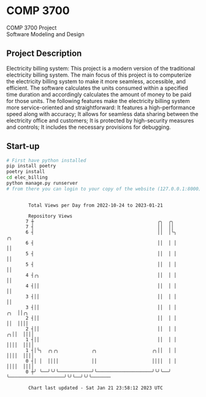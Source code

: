 # COMP 3700
COMP 3700 Project  
Software Modeling and Design
## Project Description
Electricity billing system: This project is a modern version of the traditional electricity billing system. The main focus of this project is to computerize the electricity billing system to make it more seamless, accessible, and efficient. The software calculates the units consumed within a specified time duration and accordingly calculates the amount of money to be paid for those units. The following features make the electricity billing system more service-oriented and straightforward: It features a high-performance speed along with accuracy; It allows for seamless data sharing between the electricity office and customers; It is protected by high-security measures and controls; It includes the necessary provisions for debugging.

## Start-up
```bash
# First have python installed
pip install poetry
poetry install
cd elec_billing
python manage.py runserver
# from there you can login to your copy of the website (127.0.0.1:8000), default creds are admin/admin
```

```

        Total Views per Day from 2022-10-24 to 2023-01-21

        Repository Views
       7 ┼                                             ╭╮  ╭╮
       7 ┤                                             ││  ││
       6 ┤                                             ││  │╰╮                          ╭╮
       6 ┤                                             ││  │ │                          ││
       5 ┤                                             ││  │ │                          ││
       5 ┤                                             ││  │ │                          ││
       4 ┤╭╮                                           ││  │ │                          ││
       4 ┤││                                           ││  │ │                          ││
       3 ┤││                                           ││  │ │                          ││
       3 ┤││                                           ││  │ │                      ╭╮  ││╭╮
       2 ┤││                                           ││  │ │                      ││  ││││
       2 ┤││                                           ││  │ │                    ╭╮││  ││││
       1 ┤││                                           ││  │ │                    ││││  ││││
       1 ┤│╰╮  ╭╮╭╮            ╭╮                    ╭╮││  │ │                    ││││  ││││
       0 ┤│ │  ││││            ││                    ││││  │ │                    ││││  ││││
       0 ┼╯ ╰──╯╰╯╰────────────╯╰────────────────────╯╰╯╰──╯ ╰────────────────────╯╰╯╰──╯╰╯╰───────

        Chart last updated - Sat Jan 21 23:58:12 2023 UTC
        
```
